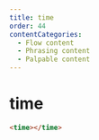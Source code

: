 ```yaml
---
title: time
order: 44
contentCategories:
  - Flow content
  - Phrasing content
  - Palpable content
---
```

# time

```html
<time></time>
```
